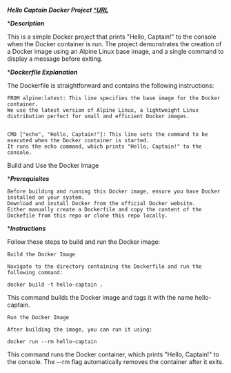 ***Hello Captain Docker Project***  [****URL***](https://roadmap.sh/projects/basic-dockerfile)

****Description***

This is a simple Docker project that prints "Hello, Captain!" to the console when the Docker container is run. The project demonstrates the creation of a Docker image using an Alpine Linux base image, and a single command to display a message before exiting.

****Dockerfile Explanation***

The Dockerfile is straightforward and contains the following instructions:

    FROM alpine:latest: This line specifies the base image for the Docker container.
    We use the latest version of Alpine Linux, a lightweight Linux distribution perfect for small and efficient Docker images.
    

    CMD ["echo", "Hello, Captain!"]: This line sets the command to be executed when the Docker container is started. 
    It runs the echo command, which prints "Hello, Captain!" to the console.

Build and Use the Docker Image

****Prerequisites***

    Before building and running this Docker image, ensure you have Docker installed on your system.
    Download and install Docker from the official Docker website.
    Either manually create a Dockerfile and copy the content of the Dockefile from this repo or clone this repo locally.

****Instructions***

Follow these steps to build and run the Docker image:

    Build the Docker Image

    Navigate to the directory containing the Dockerfile and run the following command:

    docker build -t hello-captain .

This command builds the Docker image and tags it with the name hello-captain.

    Run the Docker Image

    After building the image, you can run it using:

    docker run --rm hello-captain

This command runs the Docker container, which prints "Hello, Captain!" to the console. The --rm flag automatically removes the container after it exits.
